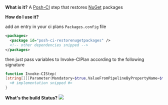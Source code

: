 **What is it?**
A [Posh-CI](https://github.com/Posh-CI/Posh-CI) step that restores [NuGet](https://nuget.org) packages

**How do I use it?**

add an entry in your ci plans `Packages.config` file
```XML
<packages>
  <package id="posh-ci-restorenugetpackages" />
  <!-- other dependencies snipped -->
</packages>
```

then just pass variables to Invoke-CIPlan according to the following signature 
```POWERSHELL
function Invoke-CIStep(
[string[]][Parameter(Mandatory=$true,ValueFromPipelineByPropertyName=$true)]$SlnAndOrConfigFilePaths){
  <# implementation snipped #>
}
```

**What's the build Status?**
![](https://ci.appveyor.com/api/projects/status/ss92f12pyng156lo?svg=true)

